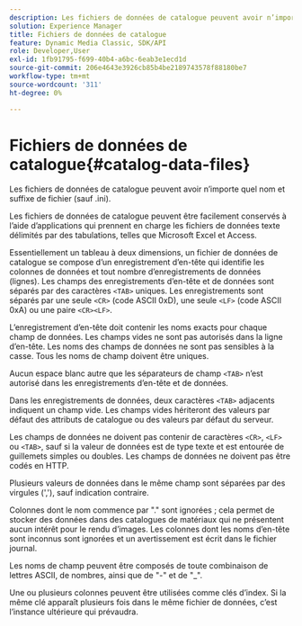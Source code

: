 ```yaml
---
description: Les fichiers de données de catalogue peuvent avoir n’importe quel nom et suffixe de fichier (sauf .ini).
solution: Experience Manager
title: Fichiers de données de catalogue
feature: Dynamic Media Classic, SDK/API
role: Developer,User
exl-id: 1fb91795-f699-40b4-a6bc-6eab3e1ecd1d
source-git-commit: 206e4643e3926cb85b4be2189743578f88180be7
workflow-type: tm+mt
source-wordcount: '311'
ht-degree: 0%

---
```


# Fichiers de données de catalogue{#catalog-data-files}

Les fichiers de données de catalogue peuvent avoir n’importe quel nom et suffixe de fichier (sauf .ini).

Les fichiers de données de catalogue peuvent être facilement conservés à l’aide d’applications qui prennent en charge les fichiers de données texte délimités par des tabulations, telles que Microsoft Excel et Access.

Essentiellement un tableau à deux dimensions, un fichier de données de catalogue se compose d’un enregistrement d’en-tête qui identifie les colonnes de données et tout nombre d’enregistrements de données (lignes). Les champs des enregistrements d’en-tête et de données sont séparés par des caractères `<TAB>` uniques. Les enregistrements sont séparés par une seule `<CR>` (code ASCII 0xD), une seule `<LF>` (code ASCII 0xA) ou une paire `<CR><LF>`.

L’enregistrement d’en-tête doit contenir les noms exacts pour chaque champ de données. Les champs vides ne sont pas autorisés dans la ligne d’en-tête. Les noms des champs de données ne sont pas sensibles à la casse. Tous les noms de champ doivent être uniques.

Aucun espace blanc autre que les séparateurs de champ `<TAB>` n’est autorisé dans les enregistrements d’en-tête et de données.

Dans les enregistrements de données, deux caractères `<TAB>` adjacents indiquent un champ vide. Les champs vides hériteront des valeurs par défaut des attributs de catalogue ou des valeurs par défaut du serveur.

Les champs de données ne doivent pas contenir de caractères `<CR>`, `<LF>` ou `<TAB>`, sauf si la valeur de données est de type texte et est entourée de guillemets simples ou doubles. Les champs de données ne doivent pas être codés en HTTP.

Plusieurs valeurs de données dans le même champ sont séparées par des virgules (&#39;,&#39;), sauf indication contraire.

Colonnes dont le nom commence par &quot;.&quot; sont ignorées ; cela permet de stocker des données dans des catalogues de matériaux qui ne présentent aucun intérêt pour le rendu d’images. Les colonnes dont les noms d’en-tête sont inconnus sont ignorées et un avertissement est écrit dans le fichier journal.

Les noms de champ peuvent être composés de toute combinaison de lettres ASCII, de nombres, ainsi que de &quot;-&quot; et de &quot;_&quot;.

Une ou plusieurs colonnes peuvent être utilisées comme clés d’index. Si la même clé apparaît plusieurs fois dans le même fichier de données, c’est l’instance ultérieure qui prévaudra.
